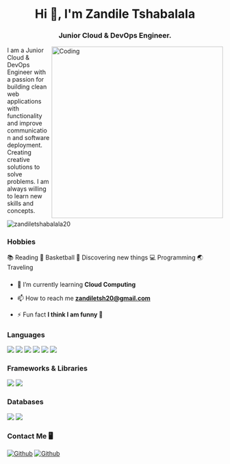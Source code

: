 <h1 align="center">Hi 👋, I'm Zandile Tshabalala</h1>
<h3 align="center"> Junior Cloud & DevOps Engineer.</h3>
<img align="right" alt="Coding" width="400" src="https://cdn-media-1.freecodecamp.org/code-radio/Saron3.gif">

I am a Junior Cloud & DevOps Engineer with a passion for building clean web applications with functionality and improve communication and software deployment. Creating creative solutions to solve problems. I am always willing to learn new skills and concepts.
<br>
<p align="left"> <img src="https://komarev.com/ghpvc/?username=zandiletshabalala20&label=Profile%20views&color=0e75b6&style=flat" alt="zandiletshabalala20" /> </p>

### Hobbies

 📚 Reading
 🏀 Basketball
 👀 Discovering new things 
 💻 Programming
 🌏 Traveling 
     


###

- 🌱 I’m currently learning **Cloud Computing**

- 📫 How to reach me **zandiletsh20@gmail.com**

- ⚡ Fun fact **I think I am funny 🤣**


### Languages

<p>
  <img src="https://img.shields.io/badge/Python-ED8B00?style=for-the-badge&logo=python&logoColor=white" />
  <img src="https://img.shields.io/badge/HTML5-E34F26?style=for-the-badge&logo=html5&logoColor=white" />
  <img src="https://img.shields.io/badge/C%23-239120?style=for-the-badge&logo=c-sharp&logoColor=white" />
  <img src="https://img.shields.io/badge/CSS3-1572B6?style=for-the-badge&logo=css3&logoColor=white" />
  <img src="https://img.shields.io/badge/JavaScript-323330?style=for-the-badge&logo=javascript&logoColor=F7DF1E" />
  <img src="https://img.shields.io/badge/TypeScript-007ACC?style=for-the-badge&logo=typescript&logoColor=white" />
</p>

### Frameworks & Libraries

<p>
  <img src="https://img.shields.io/badge/Node.js-339933?style=for-the-badge&logo=nodedotjs&logoColor=white" />
  <img src="https://img.shields.io/badge/.NET-512BD4?style=for-the-badge&logo=dotnet&logoColor=white" />
</p>

### Databases

<p>
  <img src="https://img.shields.io/badge/MySQL-00000F?style=for-the-badge&logo=mysql&logoColor=white" />
  <img src="https://img.shields.io/badge/SQLite-07405E?style=for-the-badge&logo=sqlite&logoColor=white" />
</p>

### Contact Me 🖥️

[<img alt="Github" src="https://img.shields.io/badge/linkedin-%230077B5.svg?&style=for-the-badge&logo=linkedin&logoColor=white"  />](https://www.linkedin.com/in/zandile-tshabalala-76785314a/)
[<img alt="Github" src="https://img.shields.io/badge/GitHub-%2312100E.svg?&style=for-the-badge&logo=Github&logoColor=white" />](https://github.com/ZandileTshabalala20)




